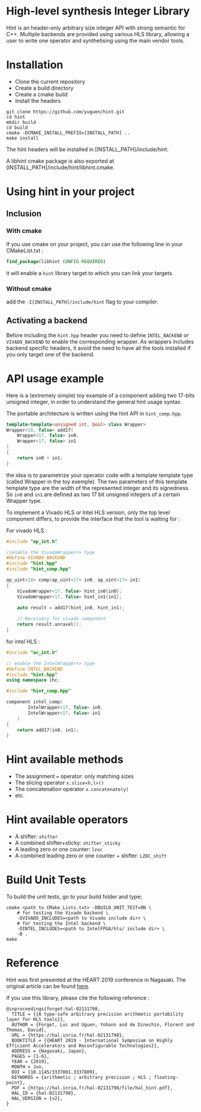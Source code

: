 # High-level synthesis Integer Library

Hint is an header-only arbitrary size integer API with strong semantic for C++. 
Multiple backends are provided using various HLS library, allowing a user to write 
one operator and synthetising using the main vendor tools.

# Installation 

+ Clone the current repository 
+ Create a build directory 
+ Create a cmake build 
+ Install the headers

```Shell
git clone https://github.com/yuguen/hint.git 
cd hint
mkdir build
cd build
cmake -DCMAKE_INSTALL_PREFIX=[INSTALL_PATH] ..
make install
```

The hint headers will be installed in [INSTALL_PATH]/include/hint. 

A libhint cmake package is also exported at [INSTALL_PATH]/include/hint/libhint.cmake.

# Using hint in your project

## Inclusion

### With cmake

If you use cmake on your project, you can use the following line in your CMakeList.txt : 

```CMake
find_package(libhint CONFIG REQUIRED)
```

it will enable a `hint` library target to which you can link your targets.

### Without cmake

add the `-I[INSTALL_PATH]/include/hint` flag to your compiler.

## Activating a backend

Before including the `hint.hpp` header you need to define `INTEL_BACKEND` or `VIVADO_BACKEND` to enable the corresponding wrapper.
As wrappers includes backend specific headers, it avoid the need to have all the tools installed if you only target one of the backend.

# API usage example

Here is a (extremely simple) toy example of a component adding two 17-bits unsigned integer, in order to understand the general hint usage syntax.

The portable architecture is written using the hint API in `hint_comp.hpp`.
```C++
template<template<unsigned int, bool> class Wrapper>
Wrapper<18, false> add17(
	Wrapper<17, false> in0,
	Wrapper<17, false> in1
)
{
	return in0 + in1;
}
```

the idea is to parametrize your operator code with a template template type (called Wrapper in the toy exemple). 
The two parameters of this template template type are the width of the represented integer and its signedness. 
So `in0` and `in1` are defined as two 17 bit unsigned integers of a certain Wrapper type.

To implement a Vivado HLS or Intel HLS version, only the top level component differs, to provide the interface that the tool is waiting for : 

For vivado HLS :
```C++
#include "ap_int.h" 

//enable the VivadoWrapper<> type
#define VIVADO_BACKEND 
#include "hint.hpp"
#include "hint_comp.hpp" 

ap_uint<18> comp(ap_uint<17> in0, ap_uint<17> in1)
{
	VivadoWrapper<17, false> hint_in0{in0};
	VivadoWrapper<17, false> hint_in1{in1};
	
	auto result = add17(hint_in0, hint_in1);

	// Necessary for vivado component
	return result.unravel();	
}
```


for intel HLS :

```C++
#include "ac_int.h"

// enable the IntelWrapper<> type
#define INTEL_BACKEND
#include "hint.hpp"
using namespace ihc;

#include "hint_comp.hpp"

component intel_comp(
		IntelWrapper<17, false> in0,
		IntelWrapper<17, false> in1
	)
{
	return add17(in0, in1);
}
```

# Hint available methods 

- The assignment ```=``` operator: only matching sizes
- The slicing operator ```x.slice<h,l>()```  
- The concatenation operator ```x.concatenate(y)```  
- etc.

# Hint available operators
 
- A shifter: ```shifter```
- A combined shifter+sticky: ```shifter_sticky```
- A leading zero or one counter: ```lzoc```
- A combined leading zero or one counter + shifter: ```LZOC_shift```


# Build Unit Tests
To build the unit tests, go to your build folder and type;

```Shell
cmake <path to CMake_Lists.txt> -DBUILD_UNIT_TEST=ON \
	# for testing the Vivado backend \
	-DVIVADO_INCLUDES=<path to Vivado include dir> \
	# for testing the Intel backend \
	-DINTEL_INCLUDES=<path to IntelFPGA/hls/ include dir> \
	-B . 
make
```

# Reference 

Hint was first presented at the HEART 2019 conference in Nagasaki.
The original article can be found [here](https://hal.archives-ouvertes.fr/hal-02131798).

If you use this library, please cite the following reference : 

```Tex
@inproceedings{forget:hal-02131798,
  TITLE = {{A type-safe arbitrary precision arithmetic portability layer for HLS tools}},
  AUTHOR = {Forget, Luc and Uguen, Yohann and de Dinechin, Florent and Thomas, David},
  URL = {https://hal.inria.fr/hal-02131798},
  BOOKTITLE = {{HEART 2019 - International Symposium on Highly Efficient Accelerators and Reconfigurable Technologies}},
  ADDRESS = {Nagasaki, Japan},
  PAGES = {1-6},
  YEAR = {2019},
  MONTH = Jun,
  DOI = {10.1145/3337801.3337809},
  KEYWORDS = {arithmetic ; arbitrary precision ; HLS ; floating-point},
  PDF = {https://hal.inria.fr/hal-02131798/file/hal_hint.pdf},
  HAL_ID = {hal-02131798},
  HAL_VERSION = {v2},
}
```
